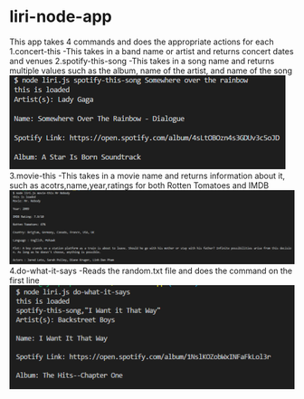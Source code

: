 # liri-node-app
This app takes 4 commands and does the appropriate actions for each 
1.concert-this
  -This takes in a band name or artist and returns concert dates and venues
2.spotify-this-song
  -This takes in a song name and returns multiple values such as the album, name of the artist, and name of the song
  ![spotify-this working](./images/Sc1.png)
3.movie-this
 -This takes in a movie name and returns information about it, such as acotrs,name,year,ratings for both Rotten Tomatoes and IMDB
 ![movie-this working](./images/SC2.png)
4.do-what-it-says
 -Reads the random.txt file and does the command on the first line
 ![do what it says working](./images/Sc3.png)
 
